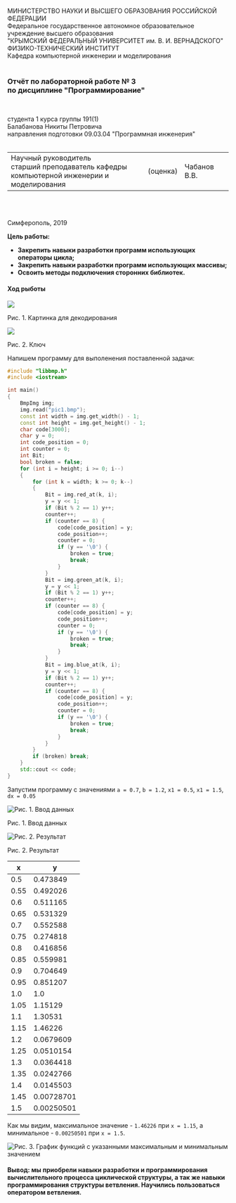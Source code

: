 МИНИСТЕРСТВО НАУКИ  И ВЫСШЕГО ОБРАЗОВАНИЯ РОССИЙСКОЙ ФЕДЕРАЦИИ  
Федеральное государственное автономное образовательное учреждение высшего образования  
"КРЫМСКИЙ ФЕДЕРАЛЬНЫЙ УНИВЕРСИТЕТ им. В. И. ВЕРНАДСКОГО"  
ФИЗИКО-ТЕХНИЧЕСКИЙ ИНСТИТУТ  
Кафедра компьютерной инженерии и моделирования
<br/><br/>

### Отчёт по лабораторной работе № 3<br/> по дисциплине "Программирование"
<br/>

студента 1 курса группы 191(1)  
Балабанова Никиты Петровича  
направления подготовки 09.03.04 "Программная инженерия"  
<br/>

<table>
<tr><td>Научный руководитель<br/> старший преподаватель кафедры<br/> компьютерной инженерии и моделирования</td>
<td>(оценка)</td>
<td>Чабанов В.В.</td>
</tr>
</table>
<br/><br/>

Симферополь, 2019
 
 **Цель работы:**
 - **Закрепить навыки разработки программ использующих операторы цикла;**
 - **Закрепить навыки разработки программ использующих массивы;**
 - **Освоить методы подключения сторонних библиотек.**

#### Ход рыботы

![](https://raw.githubusercontent.com/PraiseTheSun-0/Practice/master/Lab3/Lab3/pic1.bmp) 

Рис. 1. Картинка для декодирования

![](https://raw.githubusercontent.com/PraiseTheSun-0/Practice/master/Lab3/Lab3/Screenshot_1.png) 

Рис. 2. Ключ


Напишем программу для выполенения поставленной задачи:

```c++
#include "libbmp.h"
#include <iostream>

int main()
{
	BmpImg img;
	img.read("pic1.bmp");
	const int width = img.get_width() - 1;
	const int height = img.get_height() - 1;
	char code[3000];
	char y = 0;
	int code_position = 0;
	int counter = 0;
	int Bit;
	bool broken = false;
	for (int i = height; i >= 0; i--)
	{
		for (int k = width; k >= 0; k--)
		{
			Bit = img.red_at(k, i);
			y = y << 1;
			if (Bit % 2 == 1) y++;
			counter++;
			if (counter == 8) {
				code[code_position] = y;
				code_position++;
				counter = 0;
				if (y == '\0') {
					broken = true;
					break;
				}
			}
			Bit = img.green_at(k, i);
			y = y << 1;
			if (Bit % 2 == 1) y++;
			counter++;
			if (counter == 8) {
				code[code_position] = y;
				code_position++;
				counter = 0;
				if (y == '\0') {
					broken = true;
					break;
				}
			}
			Bit = img.blue_at(k, i);
			y = y << 1;
			if (Bit % 2 == 1) y++;
			counter++;
			if (counter == 8) {
				code[code_position] = y;
				code_position++;
				counter = 0;
				if (y == '\0') {
					broken = true;
					break;
				}
			}
		}
		if (broken)	break;
	}
	std::cout << code;
}
```

Запустим программу с значениями `a = 0.7`, `b = 1.2`, `x1 = 0.5`, `x1 = 1.5`, `dx = 0.05`

![](https://raw.githubusercontent.com/PraiseTheSun-0/Practice/master/Lab2/Screenshots/Screenshot_01.png "Рис. 1. Ввод данных") 

Рис. 1. Ввод данных


![](https://raw.githubusercontent.com/PraiseTheSun-0/Practice/master/Lab2/Screenshots/Screenshot_02.png "Рис. 2. Результат")

Рис. 2. Результат

**x**|**y**
-----|-----
0.5|0.473849
0.55|0.492026
0.6|0.511165
0.65|0.531329
0.7|0.552588
0.75|0.274818
0.8|0.416856
0.85|0.559981
0.9|0.704649
0.95|0.851207
1.0|1.0
1.05|1.15129
1.1|1.30531
1.15|1.46226
1.2|0.0679609
1.25|0.0510154
1.3|0.0364418
1.35|0.0242766
1.4|0.0145503
1.45|0.00728701
1.5|0.00250501

Как мы видим, максимальное значение - `1.46226` при `x = 1.15`, а минимальное - `0.00250501` при `x = 1.5`.

![](https://raw.githubusercontent.com/PraiseTheSun-0/Practice/master/Lab2/Screenshots/Screenshot_03.png "Рис. 3. График функций с указанными максимальным и минимальным значением")

#### Вывод: мы приобрели навыки разработки и программирования вычислительного процесса циклической структуры, а так же навыки программирования структуры ветвления. Научились пользоваться оператором ветвления.
